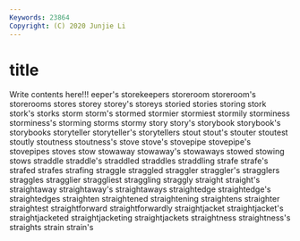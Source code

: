 ```yaml
---
Keywords: 23864
Copyright: (C) 2020 Junjie Li
---
```


# title

Write contents here!!!
eeper's 
storekeepers 
storeroom 
storeroom's 
storerooms 
stores 
storey 
storey's 
storeys
storied 
stories 
storing 
stork 
stork's 
storks 
storm 
storm's 
stormed 
stormier
stormiest 
stormily 
storminess 
storminess's 
storming 
storms 
stormy 
story 
story's 
storybook
storybook's 
storybooks 
storyteller 
storyteller's 
storytellers 
stout 
stout's 
stouter 
stoutest 
stoutly
stoutness 
stoutness's 
stove 
stove's 
stovepipe 
stovepipe's 
stovepipes 
stoves 
stow 
stowaway
stowaway's 
stowaways 
stowed 
stowing 
stows 
straddle 
straddle's 
straddled 
straddles 
straddling
strafe 
strafe's 
strafed 
strafes 
strafing 
straggle 
straggled 
straggler 
straggler's 
stragglers
straggles 
stragglier 
straggliest 
straggling 
straggly 
straight 
straight's 
straightaway 
straightaway's 
straightaways
straightedge 
straightedge's 
straightedges 
straighten 
straightened 
straightening 
straightens 
straighter 
straightest 
straightforward
straightforwardly 
straightjacket 
straightjacket's 
straightjacketed 
straightjacketing 
straightjackets 
straightness 
straightness's 
straights 
strain
strain's 
